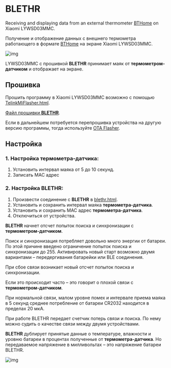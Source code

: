 # BLETHR
Receiving and displaying data from an external thermometer [BTHome](https://bthome.io/) on Xiaomi LYWSD03MMC.

Получение и отображение данных с внешнего термометра работающего в формате [BTHome](https://bthome.io/) на экране Xiaomi LYWSD03MMC.

![img](https://raw.githubusercontent.com/pvvx/pvvx.github.io/refs/heads/master/blethr/img/blethr.jpg)

LYWSD03MMC с прошивкой **BLETHR** принимает маяк от **термометром-датчиком** и отображает на экране.

## Прошивка

Прошить программу в Xiaomi LYWSD03MMC возможно с помощью [TelinkMiFlasher.html](https://pvvx.github.io/ATC_MiThermometer/TelinkMiFlasher.html).

[Файл прошивки **BLETHR**](https://github.com/pvvx/BLETHR/raw/refs/heads/master/blethr_v10.bin).

Если в дальнейшем потребуется перепрошивка устройства на другую версию программы, тогда используйте [OTA Flasher](https://pvvx.github.io/ATC_MiThermometer/TelinkOTA.html).

## Настройка

### 1. Настройка **термометра-датчика**:

1. Установить интервал маяка от 5 до 10 секунд.
2. Записать MAC адрес

### 2. Настройка BLETHR:

1. Произвести соединение с **BLETHR** в [blethr.html](https://pvvx.github.io/blethr/blethr.html).
2. Установить и сохранить интервал маяка **термометра-датчика**.
3. Установить и сохранить MAC адрес **термометра-датчика**.
4. Отключиться от устройства.

**BLETHR** начнет отсчет попыток поиска и синхронизации с **термометром-датчиком**.

Поиск и синхронизация потребляет довольно много энергии от батареи. По этой причине введено ограничение попыток поиска и синхронизации до 255. Активировать новый старт возможно двумя вариантами – передергивания батарейки или BLE соединения. 

При сбое связи возникает новый отсчет попыток поиска и синхронизации. 

Если это происходит часто – это говорит о плохой связи с **термометром-датчиком**.

При нормальной связи, малом уровне помех и интервале приема маяка в 5 секунд среднее потребление от батареи CR2032 находится в пределах 20 мкА.

При работе BLETHR передает счетчик потерь связи и поиска. По нему можно судить о качестве связи между двумя устройствами.

**BLETHR** дублирует принятые данные о температуре, влажности и уровню батареи в процентах полученные от **термометра-датчика**. Но передаваемое напряжение в милливольтах – это напряжение батареи BLETHR.

![img](https://raw.githubusercontent.com/pvvx/pvvx.github.io/refs/heads/master/blethr/img/ha_bthome.jpg)
